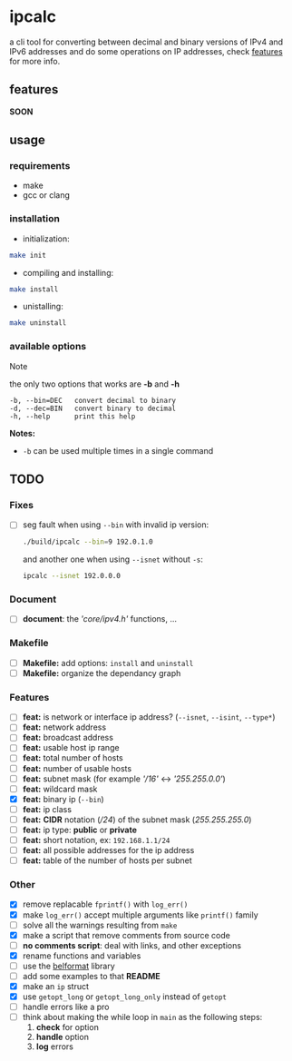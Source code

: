 # ipcalc
a cli tool for converting between decimal and binary versions of IPv4 and IPv6 addresses
and do some operations on IP addresses, check [features](#features) for more info.

## features
**SOON**

## usage
### requirements

* make
* gcc or clang


### installation

* initialization:
```sh
make init
```

* compiling and installing:
```sh
make install
```

* unistalling:
```sh
make uninstall
```


### available options
> [!NOTE]
> the only two options that works are **-b** and **-h**

```
-b,	--bin=DEC	convert decimal to binary
-d,	--dec=BIN	convert binary to decimal
-h,	--help		print this help
```

**Notes:**
* `-b` can be used multiple times in a single command

## TODO
### Fixes
- [ ] seg fault when using `--bin` with invalid ip version:
	```sh
	./build/ipcalc --bin=9 192.0.1.0
	```
	and another one when using `--isnet` without `-s`:
	```sh
	ipcalc --isnet 192.0.0.0
	```

### Document
- [ ] **document**: the *'core/ipv4.h'* functions, ...

### Makefile
- [ ] **Makefile:** add options: `install` and `uninstall`
- [ ] **Makefile:** organize the dependancy graph

### Features
- [ ] **feat:** is network or interface ip address? (`--isnet`, `--isint`, `--type*`)
- [ ] **feat:** network address
- [ ] **feat:** broadcast address
- [ ] **feat:** usable host ip range
- [ ] **feat:** total number of hosts
- [ ] **feat:** number of usable hosts
- [ ] **feat:** subnet mask (for example *'/16'* <-> *'255.255.0.0'*)
- [ ] **feat:** wildcard mask
- [X] **feat:** binary ip (`--bin`)
- [ ] **feat:** ip class
- [ ] **feat:** **CIDR** notation (*/24*) of the subnet mask (*255.255.255.0*)
- [ ] **feat:** ip type: **public** or **private**
- [ ] **feat:** short notation, ex: `192.168.1.1/24`
- [ ] **feat:** all possible addresses for the ip address
- [ ] **feat:** table of the number of hosts per subnet

### Other
- [X] remove replacable `fprintf()` with `log_err()`
- [X] make `log_err()` accept multiple arguments like `printf()` family
- [ ] solve all the warnings resulting from `make`
- [X] make a script that remove comments from source code
- [ ] **no comments script**: deal with links, and other exceptions
- [X] rename functions and variables
- [ ] use the [belformat](https://github.com/Artiom-Astashonak/belformat) library
- [ ] add some examples to that **README**
- [X] make an `ip` struct
- [X] use `getopt_long` or `getopt_long_only` instead of `getopt`
- [ ] handle errors like a pro
- [ ] think about making the while loop in `main` as the following steps:
	1. **check** for option
	2. **handle** option
	3. **log** errors
